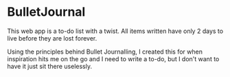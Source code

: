 # BulletJournal

This web app is a to-do list with a twist. All items written have only 2 days to live before they are lost forever.

Using the principles behind Bullet Journalling, I created this for when inspiration hits me on the go and I need to write a to-do, but I don't want to have it just sit there uselessly.
